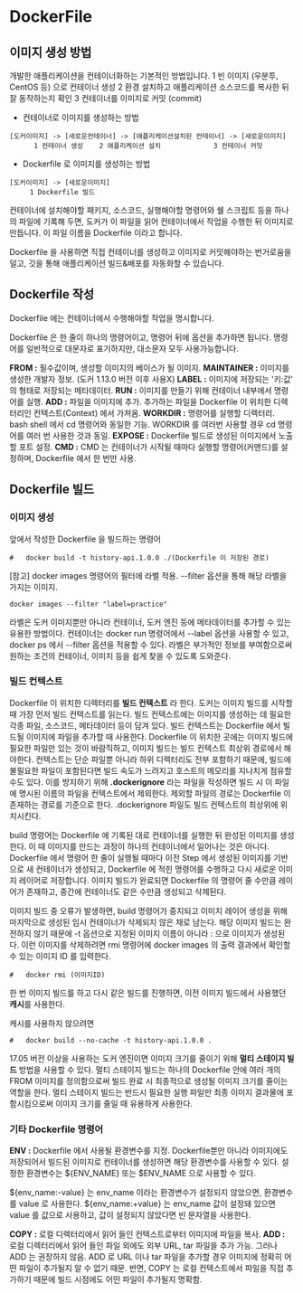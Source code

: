 # DockerFile

## 이미지 생성 방법

개발한 애플리케이션을 컨테이너화하는 기본적인 방법입니다.
1  빈 이미지 (우분투, CentOS 등) 으로 컨테이너 생성
2  환경 설치하고 애플리케이션 소스코드를 복사한 뒤 잘 동작하는지 확인
3  컨테이너를 이미지로 커밋 (commit)

* 컨테이너로 이미지를 생성하는 방법
```
[도커이미지] -> [새로운컨테이너] -> [애플리케이션설치된 컨테이너] -> [새로운이미지]
      1 컨테이너 생성    2 애플리케이션 설치             3 컨테이너 커밋
```                                    

* Dockerfile 로 이미지를 생성하는 방법          
```    
[도커이미지] -> [새로운이미지]
     1 Dockerfile 빌드        
```                 

컨테이너에 설치해야할 패키지, 소스코드, 실행해야할 명령어와 쉘 스크립트 등을 하나의 파일에 기록해 두면, 도커가 이 파일을 읽어 컨테이너에서 작업을 수행한 뒤 이미지로 만듭니다. 이 파일 이름을 Dockerfile 이라고 합니다. 

Dockerfile 을 사용하면 직접 컨테이너를 생성하고 이미지로 커밋해야하는 번거로움을 덜고, 깃을 통해 애플리케이션 빌드&배포를 자동화할 수 있습니다.


## Dockerfile 작성

Dockerfile 에는 컨테이너에서 수행해야할 작업을 명시합니다.

Dockerfile 은 한 줄이 하나의 명령어이고, 명령어 뒤에 옵션을 추가하면 됩니다.
명령어를 일반적으로 대문자로 표기하지만, 대소문자 모두 사용가능합니다.

**FROM :** 필수값이며, 생성할 이미지의 베이스가 될 이미지.
**MAINTAINER :** 이미지를 생성한 개발자 정보. (도커 1.13.0 버전 이후 사용X)
**LABEL :** 이미지에 저장되는 '키:값' 의 형태로 저장되는 메타데이터.
**RUN :** 이미지를 만들기 위해 컨테이너 내부에서 명령어를 실행.
**ADD :** 파일을 이미지에 추가. 추가하는 파일을 Dockerfile 이 위치한 디렉터리인 컨텍스트(Context) 에서 가져옴. 
**WORKDIR :** 명령어를 실행할 디렉터리. bash shell 에서 cd 명령어와 동일한 기능. 
WORKDIR 를 여러번 사용할 경우 cd 명령어를 여러 번 사용한 것과 동일.
**EXPOSE :** Dockerfile 빌드로 생성된 이미지에서 노출할 포트 설정. 
**CMD :** CMD 는 컨테이너가 시작될 때마다 실행할 명령어(커맨드)를 설정하며, Dockerfile 에서 한 번만 사용.


## Dockerfile 빌드

### 이미지 생성
앞에서 작성한 Dockerfile 을 빌드하는 명령어 
```
#   docker build -t history-api.1.0.0 ./(Dockerfile 이 저장된 경로)
```

[참고]
docker images 명령어의 필터에 라벨 적용. 
--filter 옵션을 통해 해당 라벨을 가지는 이미지.
```
docker images --filter "label=practice"
```

라벨은 도커 이미지뿐만 아니라 컨테이너, 도커 엔진 등에 메타데이터를 추가할 수 있는 유용한 방법이다. 컨테이너는 docker run 명령어에서 --label 옵션을 사용할 수 있고, docker ps 에서 --filter 옵션을 적용할 수 있다. 라벨은 부가적인 정보를 부여함으로써 원하는 조건의 컨테이너, 이미지 등을 쉽게 찾을 수 있도록 도와준다.

 ### 빌드 컨텍스트
 
 Dockerfile 이 위치한 디렉터리를 **빌드 컨텍스트** 라 한다.
 도커는 이미지 빌드를 시작할 때 가장 먼저 빌드 컨텍스트를 읽는다.
 빌드 컨텍스트에는 이미지를 생성하는 데 필요한 각종 파일, 소스코드, 메타데이터 등이 담겨 있다.
빌드 컨텍스트는 Dockerfile 에서 빌드될 이미지에 파일을 추가할 때 사용한다.
Dockerfile 이 위치한 곳에는 이미지 빌드에 필요한 파일만 있는 것이 바람직하고, 이미지 빌드는 빌드 컨텍스트 최상위 경로에서 해야한다. 컨텍스트는 단순 파일뿐 아니라 하위 디렉터리도 전부 포함하기 때문에, 빌드에 불필요한 파일이 포함된다면 빌드 속도가 느려지고 호스트의 메모리를 지나치게 점유할 수도 있다.
이를 방지하기 위해 **.dockerignore** 라는 파일을 작성하면 빌드 시 이 파일에 명시된 이름의 파일을 컨텍스트에서 제외한다. 제외할 파일의 경로는 Dockerfile 이 존재하는 경로를 기준으로 한다. .dockerignore 파일도 빌드 컨텍스트의 최상위에 위치시킨다. 

build 명령어는 Dockerfile 에 기록된 대로 컨테이너를 실행한 뒤 완성된 이미지를 생성한다. 이 때 이미지를 만드는 과정이 하나의 컨테이너에서 일어나는 것은 아니다. 
Dockerfile 에서 명령어 한 줄이 실행될 때마다 이전 Step 에서 생성된 이미지를 기반으로 새 컨테이너가 생성되고, Dockerfile 에 적힌 명령어를 수행하고 다시 새로운 이미지 레이어로 저장합니다. 
이미지 빌드가 완료되면 Dockerfile 의 명령어 줄 수만큼 레이어가 존재하고, 중간에 컨테이너도 같은 수만큼 생성되고 삭제된다. 

이미지 빌드 중 오류가 발생하면, build 명령어가 중지되고 이미지 레이어 생성을 위해 마지막으로 생성된 임시 컨테이너가 삭제되지 않은 채로 남는다. 해당 이미지 빌드는 완전하지 않기 때문에 -t 옵션으로 지정된 이미지 이름이 아니라 <none>:<none> 으로 이미지가 생성된다. 이런 이미지를 삭제하려면 rmi 명령어에 docker images 의 출력 결과에서 확인할 수 있는 이미지 ID 를 입력한다.
```
#   docker rmi (이미지ID)
```


한 번 이미지 빌드를 하고 다시 같은 빌드를 진행하면, 이전 이미지 빌드에서 사용했던 **캐시**를 사용한다.

캐시를 사용하지 않으려면 
```
#   docker build --no-cache -t history-api.1.0.0 .
```

17.05 버전 이상을 사용하는 도커 엔진이면 이미지 크기를 줄이기 위해 **멀티 스테이지 빌드** 방법을 사용할 수 있다. 멀티 스테이지 빌드는 하나의 Dockerfile 안에 여러 개의 FROM 이미지를 정의함으로써 빌드 완료 시 최종적으로 생성될 이미지 크기를 줄이는 역할을 한다. 멀티 스테이지 빌드는 반드시 필요한 실행 파일만 최종 이미지 결과물에 포함시킴으로써 이미지 크기를 줄일 때 유용하게 사용한다. 

### 기타 Dockerfile 명령어
**ENV :** Dockerfile 에서 사용될 환경변수를 지정. Dockerfile뿐만 아니라 이미지에도 저장되어서 빌드된 이미지로 컨테이너를 생성하면 해당 환경변수를 사용할 수 있다. 
설정한 환경변수는 ${ENV_NAME} 또는 $ENV_NAME 으로 사용할 수 있다. 

${env_name:-value} 는 env_name 이라는 환경변수가 설정되지 않았으면, 환경변수를 value 로 사용한다. ${env_name:+value} 는 env_name 값이 설정돼 있으면 value 를 값으로 사용하고, 값이 설정되지 않았다면 빈 문자열을 사용한다.

**COPY :** 로컬 디렉터리에서 읽어 들인 컨텍스트로부터 이미지에 파일을 복사.
**ADD :** 로컬 디렉터리에서 읽어 들인 파일 외에도 외부 URL, tar 파일을 추가 가능.
그러나 ADD 는 권장하지 않음. ADD 로 URL 이나 tar 파일을 추가할 경우 이미지에 정확히 어떤 파일이 추가될지 알 수 없기 때문. 반면, COPY 는 로컬 컨텍스트에서 파일을 직접 추가하기 때문에 빌드 시점에도 어떤 파일이 추가될지 명확함.
<!--stackedit_data:
eyJoaXN0b3J5IjpbLTI3MzI3ODk5NCwtNjExOTgwMDYyLC0xNT
g2Nzc4MzA1LDYzMjE0NDA0NiwtNjYzMTEwMjQ3LC0xMTAwMzc5
ODgwLDUzMDQwOTU3NywtMTA3MzQzMzMxMywxMTkyMTQ2Njg0LC
01ODI3Mzg0NTYsMTgyNjcwNDI3OSwzNTc5MzM2MjMsMTQ2MTI1
ODYwMSwtMTkyOTY3MzczNiwxOTMzNjE4MTMsLTE0MTU3NjIwMj
UsNzQzOTc5OTQzLC0xODA2NTIzNTQ2LDU2NzgzODgxLC00NjQ1
NDQwMTBdfQ==
-->
